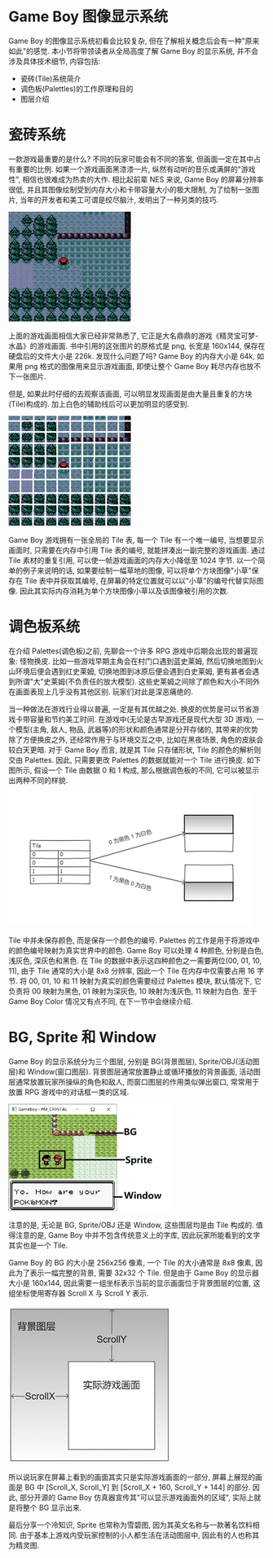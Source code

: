 # Game Boy 图像显示系统

Game Boy 的图像显示系统初看会比较复杂, 但在了解相关概念后会有一种"原来如此"的感觉. 本小节将带领读者从全局高度了解 Game Boy 的显示系统, 并不会涉及具体技术细节, 内容包括:

- 瓷砖(Tile)系统简介
- 调色板(Palettles)的工作原理和目的
- 图层介绍

# 瓷砖系统

一款游戏最重要的是什么? 不同的玩家可能会有不同的答案, 但画面一定在其中占有重要的比例. 如果一个游戏画面黑漆漆一片, 纵然有动听的音乐或满屏的"游戏性", 相信也很难成为热卖的大作. 相比起前辈 NES 来说, Game Boy 的屏幕分辨率很低, 并且其图像绘制受到内存大小和卡带容量大小的极大限制, 为了绘制一张图片, 当年的开发者和美工可谓是绞尽脑汁, 发明出了一种另类的技巧.

![img](/img/gameboy/video/system/raw.png)

上面的游戏画面相信大家已经非常熟悉了, 它正是大名鼎鼎的游戏《精灵宝可梦-水晶》的游戏画面. 书中引用的这张图片的原格式是 png, 长宽是 160x144, 保存在硬盘后的文件大小是 226k. 发现什么问题了吗? Game Boy 的内存大小是 64k, 如果用 png 格式的图像用来显示游戏画面, 即使让整个 Game Boy 耗尽内存也放不下一张图片.

但是, 如果此时仔细的去观察该画面, 可以明显发现画面是由大量且重复的方块(Tile)构成的. 加上白色的辅助线后可以更加明显的感受到.

![img](/img/gameboy/video/system/raw_line.png)

Game Boy 游戏拥有一张全局的 Tile 表, 每一个 Tile 有一个唯一编号, 当想要显示画面时, 只需要在内存中引用 Tile 表的编号, 就能拼凑出一副完整的游戏画面. 通过 Tile 素材的重复引用, 可以使一帧游戏画面的内存大小降低至 1024 字节. 以一个简单的例子来说明的话, 如果要绘制一幅草地的图像, 可以将单个方块图像"小草"保存在 Tile 表中并获取其编号, 在屏幕的特定位置就可以以"小草"的编号代替实际图像. 因此其实际内存消耗为单个方块图像小草以及该图像被引用的次数.

# 调色板系统

在介绍 Palettes(调色板)之前, 先聊会一个许多 RPG 游戏中后期会出现的普遍现象: 怪物换皮. 比如一些游戏早期主角会在村门口遇到蓝史莱姆, 然后切换地图到火山环境后便会遇到红史莱姆, 切换地图到冰原后便会遇到白史莱姆, 更有甚者会遇到所谓"大"史莱姆(不负责任的放大模型). 这些史莱姆之间除了颜色和大小不同外在画面表现上几乎没有其他区别. 玩家们对此是深恶痛绝的.

当一种做法在游戏行业得以普遍, 一定是有其优越之处. 换皮的优势是可以节省游戏卡带容量和节约美工时间. 在游戏中(无论是古早游戏还是现代大型 3D 游戏), 一个模型(主角, 敌人, 物品, 武器等)的形状和颜色通常是分开存储的, 其带来的优势除了方便换皮之外, 还经常作用于与环境交互之中, 比如在黑夜场景, 角色的皮肤会较白天更暗. 对于 Game Boy 而言, 就是其 Tile 只存储形状, Tile 的颜色的解析则交由 Palettes. 因此, 只需要更改 Palettes 的数据就能对一个 Tile 进行换皮. 如下图所示, 假设一个 Tile 由数据 0 和 1 构成, 那么根据调色板的不同, 它可以被显示出两种不同的样貌.

![img](/img/gameboy/video/system/palettes.png)

Tile 中并未保存颜色, 而是保存一个颜色的编号. Palettes 的工作是用于将游戏中的颜色编号映射为真实世界中的颜色. Game Boy 可以处理 4 种颜色, 分别是白色, 浅灰色, 深灰色和黑色. 在 Tile 的数据中表示这四种颜色之一需要两位(00, 01, 10, 11), 由于 Tile 通常的大小是 8x8 分辨率, 因此一个 Tile 在内存中仅需要占用 16 字节. 将 00, 01, 10 和 11 映射为真实的颜色需要经过 Palettes 模块, 默认情况下, 它负责将 00 映射为黑色, 01 映射为深灰色, 10 映射为浅灰色, 11 映射为白色. 至于 Game Boy Color 情况又有点不同, 在下一节中会继续介绍.

# BG, Sprite 和 Window

Game Boy 的显示系统分为三个图层, 分别是 BG(背景图层), Sprite/OBJ(活动图层)和 Window(窗口图层). 背景图层通常放置静止或循环播放的背景画面, 活动图层通常放置玩家所操纵的角色和敌人, 而窗口图层的作用类似弹出窗口, 常常用于放置 RPG 游戏中的对话框一类的区域.

![img](/img/gameboy/video/system/bg_sprite_window.png)

注意的是, 无论是 BG, Sprite/OBJ 还是 Window, 这些图层均是由 Tile 构成的. 值得注意的是, Game Boy 中并不包含传统意义上的字库, 因此玩家所能看到的文字其实也是一个 Tile.

Game Boy 的 BG 的大小是 256x256 像素, 一个 Tile 的大小通常是 8x8 像素, 因此为了表示一幅完整的背景, 需要 32x32 个 Tile. 但是由于 Game Boy 的显示器大小是 160x144, 因此需要一组坐标表示当前的显示画面位于背景图层的位置, 这组坐标使用寄存器 Scroll X 与 Scroll Y 表示.

![img](/img/gameboy/video/system/scrollxy.png)

所以说玩家在屏幕上看到的画面其实只是实际游戏画面的一部分, 屏幕上展现的画面是 BG 中 [Scroll_X, Scroll_Y] 到 [Scroll_X + 160, Scroll_Y + 144] 的部分. 因此, 部分开源的 Game Boy 仿真器宣传其"可以显示游戏画面外的区域", 实际上就是将整个 BG 显示出来.

最后分享一个冷知识, Sprite 也常称为雪碧图, 因为其英文名称与一款著名饮料相同. 由于基本上游戏内受玩家控制的小人都生活在活动图层中, 因此有的人也称其为精灵图.
